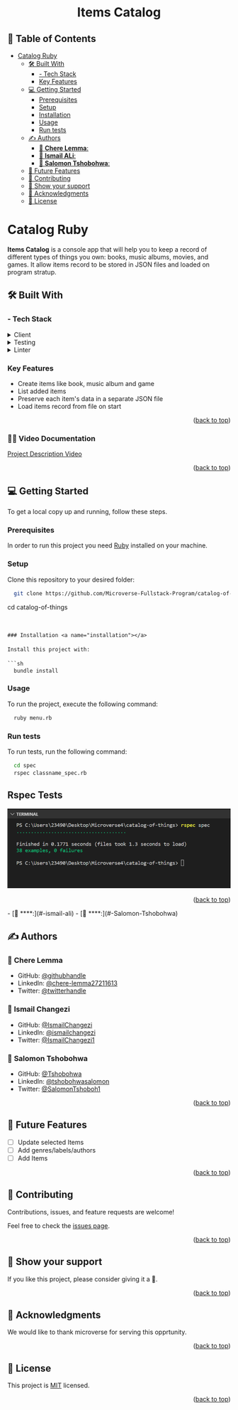 <a name="readme-top"></a>

<div align="center">
  <h1><b> Items Catalog </b></h1>
</div>


## 📗 Table of Contents

- [Catalog Ruby ](#catalog-ruby-)
  - [🛠 Built With ](#-built-with-)
    - [- Tech Stack ](#--tech-stack-)
    - [Key Features ](#key-features-)
  - [💻 Getting Started ](#-getting-started-)
    - [Prerequisites ](#prerequisites-)
    - [Setup ](#setup-)
    - [Installation ](#installation-)
    - [Usage ](#usage-)
    - [Run tests ](#run-tests-)
  - [✍️ Authors ](#️-authors-)
    - [👤 **Chere Lemma**:](#-Chere-Lemma)
    - [👤 **Ismail ALi**:](#-ismail-ali)
    - [👤 **Salomon Tshobohwa**:](#-Salomon-Tshobohwa)
  - [🔭 Future Features ](#-future-features-)
  - [🤝 Contributing ](#-contributing-)
  - [💖 Show your support ](#-show-your-support-)
  - [🙏 Acknowledgments ](#-acknowledgments-)
  - [📝  License ](#--license-)


# Catalog Ruby <a name="about-project"></a>

**Items Catalog** is a console app that will help you to keep a record of different types of things you own: books, music albums, movies, and games. It allow items record to be stored in JSON files and loaded on program stratup.

## 🛠 Built With <a name="built-with"></a>

### - Tech Stack <a name="tech-stack"></a>

<details>
  <summary>Client</summary>
  <ul>
    <li><a href="https://www.ruby-lang.org/en/">Ruby</a></li>
  </ul>
</details>

<details>
<summary>Testing</summary>
  <ul>
    <li><a href="https://rspec.info/">RSpec</a></li>
  </ul>
</details>

<details>
<summary>Linter</summary>
  <ul>
    <li><a href="https://rubocop.org/">Rubocop</a></li>
  </ul>
</details>

### Key Features <a name="key-features"></a>

- Create items like book, music album and game
- List added items
- Preserve each item's data in a separate JSON file
- Load items record from file on start

<p align="right">(<a href="#readme-top">back to top</a>)</p>

### 👨‍💻 Video Documentation  <a name="video-documentation"></a>

 [Project Description Video](#)

<p align="right">(<a href="#readme-top">back to top</a>)</p>

## 💻 Getting Started <a name="getting-started"></a>

To get a local copy up and running, follow these steps.

### Prerequisites <a name="prerequisites"></a>

In order to run this project you need [Ruby](https://www.ruby-lang.org/en/) installed on your machine.


### Setup <a name="setup"></a>

Clone this repository to your desired folder:

```sh
  git clone https://github.com/Microverse-Fullstack-Program/catalog-of-things.git
```
   cd catalog-of-things

```


### Installation <a name="installation"></a>

Install this project with:

```sh
  bundle install
```

### Usage <a name="usage"></a>

To run the project, execute the following command:

```sh
  ruby menu.rb
```

### Run tests <a name="run-tests"></a>

To run tests, run the following command:

```sh
  cd spec
  rspec classname_spec.rb
```
## Rspec Tests
<img src="./images/rspectests.png" />

<p align="right">(<a href="#readme-top">back to top</a>)</p>
    - [👤 ****:](#-ismail-ali)
    - [👤 ****:](#-Salomon-Tshobohwa)

## ✍️ Authors <a name="authors"></a>

### 👤 **Chere Lemma**

- GitHub: [@githubhandle](https://github.com/cherelemma)
- LinkedIn: [@chere-lemma27211613](https://www.linkedin.com/in/chere-lemma27211613)
- Twitter: [@twitterhandle](https://twitter.com/Chere21271613)

  
### 👤 **Ismail Changezi**

- GitHub: [@IsmailChangezi](https://github.com/IsmailChangezi)
- LinkedIn: [@ismailchangezi](https://www.linkedin.com/in/ismailchangezi/)
- Twitter: [@IsmailChangezi1](https://twitter.com/IsmailChangezi1)

### 👤 **Salomon Tshobohwa**

- GitHub: [@Tshobohwa](https://github.com/Tshobohwa)
- LinkedIn: [@tshobohwasalomon](https://www.linkedin.com/in/tshobohwasalomon/)
- Twitter: [@SalomonTshoboh1](https://twitter.com/SalomonTshoboh1)


<p align="right">(<a href="#readme-top">back to top</a>)</p>


## 🔭 Future Features <a name="future-features"></a>

- [ ] Update selected Items
- [ ] Add genres/labels/authors
- [ ] Add Items

<p align="right">(<a href="#readme-top">back to top</a>)</p>


## 🤝 Contributing <a name="contributing"></a>

Contributions, issues, and feature requests are welcome!

Feel free to check the [issues page](../../../issues).

<p align="right">(<a href="#readme-top">back to top</a>)</p>


## 💖 Show your support <a name="support"></a>

If you like this project, please consider giving it a 🌟.

<p align="right">(<a href="#readme-top">back to top</a>)</p>


## 🙏 Acknowledgments <a name="acknowledgements"></a>

We would like to thank microverse for serving this opprtunity.


<p align="right">(<a href="#readme-top">back to top</a>)</p>


## 📝  License <a name="license"></a>

This project is [MIT](./LICENSE) licensed.

<p align="right">(<a href="#readme-top">back to top</a>)</p>
